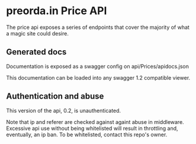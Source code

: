 # preorda.in Price API

The price api exposes a series of endpoints that cover the majority of what a magic site could desire.

## Generated docs

Documentation is exposed as a swagger config on api/Prices/apidocs.json

This documentation can be loaded into any swagger 1.2 compatible viewer.

## Authentication and abuse

This version of the api, 0.2, is unauthenticated.

Note that ip and referer are checked against againt abuse in middleware. Excessive api use without being whitelisted will result in throttling and, eventually, an ip ban. To be whitelisted, contact this repo's owner.
